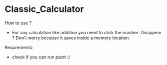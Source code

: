 # Classic_Calculator

How to use ?
- For any calculation like addition you need to click the number. Disappear ? Don't worry because it saves inside a memory location.

Requrements:
- check if you can run paint :)
